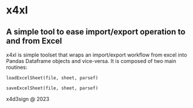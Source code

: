 # x4xl

## A simple tool to ease import/export operation to and from Excel

x4xl is simple toolset that wraps an import/export workflow from excel into Pandas Dataframe objects and vice-versa.
It is composed of two main routines:
```
loadExcelSheet(file, sheet, parsef)

saveExcelSheet(file, sheet, parsef)
```

x4d3sign @ 2023